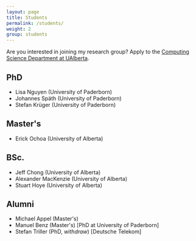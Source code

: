 ```yaml
---
layout: page
title: Students
permalink: /students/
weight: 2
group: students
---
```

Are you interested in joining my research group? Apply to the [Computing Science Department at UAlberta](https://www.ualberta.ca/computing-science/graduate-studies/programs-and-admissions/applications-and-admissions).

## PhD ##
* Lisa Nguyen (University of Paderborn)
* Johannes Späth (University of Paderborn)
* Stefan Krüger (University of Paderborn)

## Master's ##
* Erick Ochoa (University of Alberta)

## BSc. ##
* Jeff Chong (University of Alberta)
* Alexander MacKenzie (University of Alberta)
* Stuart Hoye (University of Alberta)


## Alumni ##
* Michael Appel (Master's)
* Manuel Benz (Master's) [PhD at University of Paderborn]
* Stefan Triller (PhD, *withdraw*) [Deutsche Telekom]
